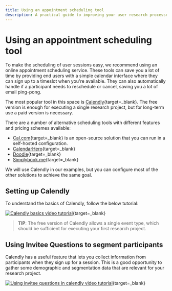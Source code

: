 ```yaml
---
title: Using an appointment scheduling tool
description: A practical guide to improving your user research processes.
---
```


# Using an appointment scheduling tool

To make the scheduling of user sessions easy, we recommend using an online appointment scheduling service.
These tools can save you a lot of time by providing end users with a simple calendar interface where they can sign up to a timeslot when you're available. They can also automatically handle if a participant needs to reschedule or cancel, saving you a lot of email ping-pong.

The most popular tool in this space is [Calendly](https://calendly.com/){target=_blank}. The free version is enough for executing a single research project, but for long-term use a paid version is necessary.

There are a number of alternative scheduling tools with different features and pricing schemes available:

 - [Cal.com](https://cal.com/){target=_blank} is an open-source solution that you can run in a self-hosted configuration.
 - [CalendarHero](https://calendarhero.com/){target=_blank}
 - [Doodle](https://doodle.com/){target=_blank}
 - [Simplybook.me](https://simplybook.me/en/){target=_blank}
 
 We will use Calendly in our examples, but you can configure most of the other solutions to achieve the same goal.


## Setting up Calendly

To understand the basics of Calendly, follow the below tutorial:

[![Calendly basics video tutorial](https://embedwistia-a.akamaihd.net/deliveries/6af4ae5af4af61ea4ee4161c60f3e7de.jpg?image_play_button_size=2x&amp;image_crop_resized=960x600&amp;image_play_button=1&amp;image_play_button_color=54bbffe0)](https://calendly.com/blog/getting-started-guide/?wvideo=vfuk3l32k7){target=_blank}

> **TIP**: The free version of Calendly allows a single event type, which should be sufficient for executing your first research project.


## Using Invitee Questions to segment participants

Calendly has a useful feature that lets you collect information from participants when they sign up for a session. This is a good opportunity to gather some demographic and segmentation data that are relevant for your research project.

[![Using invitee questions in calendly video tutorial](https://embedwistia-a.akamaihd.net/deliveries/283bd6932c489cce7303db1113135016f2c63192.jpg?image_play_button_size=2x&amp;image_crop_resized=960x600&amp;image_play_button=1&amp;image_play_button_color=54bbffe0)](https://help.calendly.com/hc/en-us/articles/360000234614-Video-Tutorials?wvideo=p89li86dz0){target=_blank}
